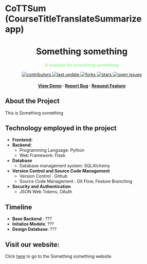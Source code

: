 # CoTTSum (CourseTitleTranslateSummarize app)
<div align="center">
	<h1>Something something</h1>
	<p style = "color: palegreen;">
		<b>A website for something something </b>
	</p>
	<!-- Badges -->
	<p>
	<a href="https://github.com/VinhLL/titles-generator/graphs/contributors">
		<img src="https://img.shields.io/github/contributors/VinhLL/titles-generator" alt="contributors" />
	</a>
	<a href="">
		<img src="https://img.shields.io/github/last-commit/VinhLL/titles-generator" alt="last update" />
	</a>
	<a href="https://github.com/VinhLL/titles-generator/network/members">
		<img src="https://img.shields.io/github/forks/VinhLL/titles-generator" alt="forks" />
	</a>
	<a href="https://github.com/VinhLL/titles-generator/stargazers">
		<img src="https://img.shields.io/github/stars/VinhLL/titles-generator" alt="stars" />
	</a>
	<a href="https://github.com/VinhLL/titles-generator/issues/">
		<img src="https://img.shields.io/github/issues/VinhLL/titles-generator" alt="open issues" />
	</a>
	</p>
	
<h4>
	<a href="#">View Demo</a>
<span> · </span>
	<a href="https://github.comVinhLL/titles-generator/issues/">Report Bug</a>
<span> · </span>
	<a href="https://github.comVinhLL/titles-generator/issues/">Request Feature</a>
</h4>
</div>

## About the Project
<p>
		This is Something something

</p>

## Technology employed in the project
+ **Frontend:**
+ **Backend:**
	- Programming Language: Python
	- Web Framework: Flask
+ **Database**
	- Database management system: SQLAlchemy
+ **Version Control and Source Code Management**
	- Version Control : Github
	- Source Code Management : Git Flow, Feature Branching
+ **Security and Authentication**
	- JSON Web Tokens, OAuth

## Timeline
+ **Base Backend** : ???
+ **Initalize Models**: ???
+ **Design Database**: ???

## Visit our website:
Click [here]() to go to the Something something website

